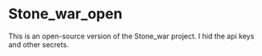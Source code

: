 # Stone_war_open
This is an open-source version of the Stone_war project. I hid the api keys and other secrets.
